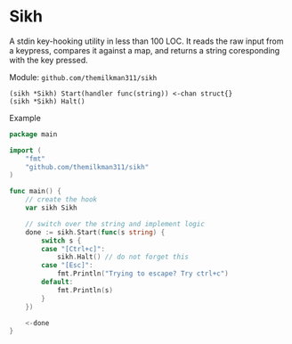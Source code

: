 # Sikh

A stdin key-hooking utility in less than 100 LOC. It reads the raw input from a keypress, compares it against a map, and returns a string coresponding with the key pressed.

Module: `github.com/themilkman311/sikh`

```
(sikh *Sikh) Start(handler func(string)) <-chan struct{}
(sikh *Sikh) Halt()
```

Example

```go
package main

import (
    "fmt"
    "github.com/themilkman311/sikh"
)

func main() {
    // create the hook
	var sikh Sikh

    // switch over the string and implement logic
	done := sikh.Start(func(s string) {
		switch s {
		case "[Ctrl+c]":
			sikh.Halt() // do not forget this
		case "[Esc]":
			fmt.Println("Trying to escape? Try ctrl+c")
		default:
			fmt.Println(s)
		}
	})

	<-done
}
```